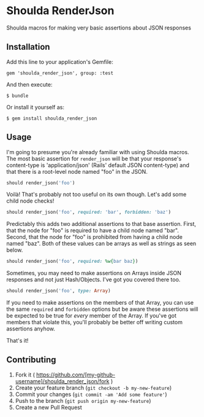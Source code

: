 # Shoulda RenderJson

Shoulda macros for making very basic assertions about JSON responses

## Installation

Add this line to your application's Gemfile:

    gem 'shoulda_render_json', group: :test

And then execute:

    $ bundle

Or install it yourself as:

    $ gem install shoulda_render_json

## Usage

I'm going to presume you're already familiar with using Shoulda macros.
The most basic assertion for `render_json` will be that your response's content-type is
'application/json' (Rails' default JSON content-type) and that there is a root-level node
named "foo" in the JSON. 

```ruby
should render_json('foo')
```

Voilà! That's probably not too useful on its own though. Let's add some child node checks!

```ruby
should render_json('foo', required: 'bar', forbidden: 'baz')
```

Predictably this adds two additional assertions to that base assertion. First, that the node for
"foo" is required to have a child node named "bar". Second, that the node for "foo" is prohibited
from having a child node named "baz". Both of these values can be arrays as well as strings as seen
below.

```ruby
should render_json('foo', required: %w{bar baz})
```

Sometimes, you may need to make assertions on Arrays inside JSON responses and not just Hash/Objects.
I've got you covered there too. 

```ruby
should render_json('foo', type: Array)
```

If you need to make assertions on the members of that Array, you can use the same `required` and 
`forbidden` options but be aware these assertions will be expected to be true for *every* member
of the Array. If you've got members that violate this, you'll probably be better off writing custom
assertions anyhow.

That's it!

## Contributing

1. Fork it ( https://github.com/[my-github-username]/shoulda_render_json/fork )
2. Create your feature branch (`git checkout -b my-new-feature`)
3. Commit your changes (`git commit -am 'Add some feature'`)
4. Push to the branch (`git push origin my-new-feature`)
5. Create a new Pull Request
